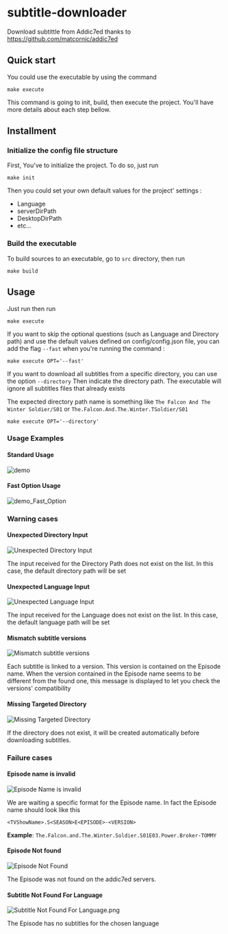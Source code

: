 # subtitle-downloader
Download subtittle from Addic7ed thanks to https://github.com/matcornic/addic7ed

## Quick start 
You could use the executable by using the command 

```shell
make execute
```
This command is going to init, build, then execute the project. 
You'll have more details about each step bellow.

## Installment 
### Initialize the config file structure
First, You've to initialize the project. To do so, just run

```shell
make init
```

Then you could set your own default values for the project' settings : 
* Language
* serverDirPath
* DesktopDirPath 
* etc...

### Build the executable
To build sources to an executable, go to `src` directory, then run 

```shell
make build
```

## Usage
Just run then run

```shell
make execute
```

If you want to skip the optional questions (such as Language and Directory path) and use the default values defined
on config/config.json file, you can add the flag `--fast` when you're running the command : 

```shell
make execute OPT='--fast'
```

If you want to download all subtitles from a specific directory, you can use the option `--directory`
Then indicate the directory path. 
The executable will ignore all subtitles files that already exists

The expected directory path name is something like `The Falcon And The Winter Soldier/S01` or `The.Falcon.And.The.Winter.TSoldier/S01`
```shell
make execute OPT='--directory'
```

### Usage Examples

#### Standard Usage
![demo](doc/screenshots/demo.gif)

#### Fast Option Usage
![demo_Fast_Option](doc/screenshots/demo_fast_option.gif)

### Warning cases

#### Unexpected Directory Input
![Unexpected Directory Input](doc/screenshots/warnings/unexpected-directory-input.png)

The input received for the Directory Path does not exist on the list.
In this case, the default directory path will be set

#### Unexpected Language Input
![Unexpected Language Input](doc/screenshots/warnings/unexpected-language-input.png)

The input received for the Language does not exist on the list.
In this case, the default language path will be set

#### Mismatch subtitle versions
![Mismatch subtitle versions](doc/screenshots/warnings/mismatched-subtitle-versions.png)

Each subtitle is linked to a version. This version is contained on the Episode name.
When the version contained in the Episode name seems to be different from the found one, 
this message is displayed to let you check the versions' compatibility

#### Missing Targeted Directory
![Missing Targeted Directory](doc/screenshots/warnings/missing-targeted-directory.png)

If the directory does not exist, it will be created automatically before downloading subtitles.

### Failure cases
#### Episode name is invalid
![Episode Name is invalid](doc/screenshots/errors/unable-to-parse-episode-name.png)

We are waiting a specific format for the Episode name. In fact the Episode name should look like this
```
<TVShowName>.S<SEASON>E<EPISODE>-<VERSION>
```

<b>Example</b>: `The.Falcon.and.The.Winter.Soldier.S01E03.Power.Broker-TOMMY`

#### Episode Not found
![Episode Not Found](doc/screenshots/errors/episode-not-found.png)

The Episode was not found on the addic7ed servers.

#### Subtitle Not Found For Language
![Subtitle Not Found For Language.png](doc/screenshots/errors/subtitle-not-found-for-language.png)

The Episode has no subtitles for the chosen language
